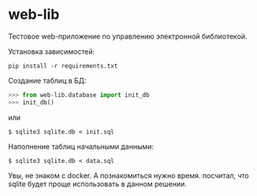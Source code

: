 web-lib
====
Тестовое web-приложение по управлению электронной библиотекой.

Установка зависимостей:
```
pip install -r requirements.txt
```

Создание таблиц в БД:
```python
>>> from web-lib.database import init_db
>>> init_db()
```
или
```
$ sqlite3 sqlite.db < init.sql
```

Наполнение таблиц начальными данными:
```
$ sqlite3 sqlite.db < data.sql
```

Увы, не знаком с docker. А познакомиться нужно время.
посчитал, что sqlite будет проще использовать в данном решении. 
